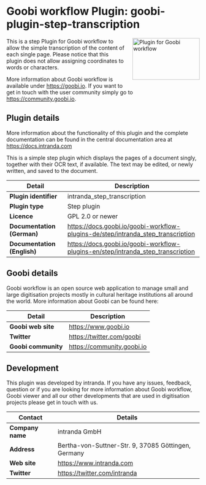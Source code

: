 # Goobi workflow Plugin: goobi-plugin-step-transcription

<img src="https://goobi.io/wp-content/uploads/logo_goobi_plugin.png" align="right" style="margin:0 0 20px 20px;" alt="Plugin for Goobi workflow" width="175" height="109">

This is a step Plugin for Goobi workflow to allow the simple transcription of the content of each single page. Please notice that this plugin does not allow assigning coordinates to words or characters.

More information about Goobi workflow is available under https://goobi.io. If you want to get in touch with the user community simply go to https://community.goobi.io.

## Plugin details

More information about the functionality of this plugin and the complete documentation can be found in the central documentation area at https://docs.intranda.com

This is a simple step plugin which displays the pages of a document singly, together with their OCR text, if available. The text may be edited, or newly written, and saved to the document.

Detail | Description
--- | ---
**Plugin identifier**       | intranda_step_transcription
**Plugin type**             | Step plugin
**Licence**                 | GPL 2.0 or newer    
**Documentation (German)**  | https://docs.goobi.io/goobi-workflow-plugins-de/step/intranda_step_transcription
**Documentation (English)** | https://docs.goobi.io/goobi-workflow-plugins-en/step/intranda_step_transcription

## Goobi details

Goobi workflow is an open source web application to manage small and large digitisation projects mostly in cultural heritage institutions all around the world. More information about Goobi can be found here:

Detail | Description
--- | ---
**Goobi web site**  | https://www.goobi.io
**Twitter**         | https://twitter.com/goobi
**Goobi community** | https://community.goobi.io

## Development

This plugin was developed by intranda. If you have any issues, feedback, question or if you are looking for more information about Goobi workflow, Goobi viewer and all our other developments that are used in digitisation projects please get in touch with us.  

Contact | Details
--- | ---
**Company name**  | intranda GmbH
**Address**       | Bertha-von-Suttner-Str. 9, 37085 Göttingen, Germany
**Web site**      | https://www.intranda.com
**Twitter**       | https://twitter.com/intranda

